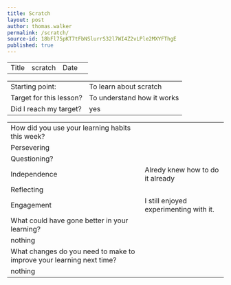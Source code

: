 ```yaml
---
title: Scratch
layout: post
author: thomas.walker
permalink: /scratch/
source-id: 18bFl75pKT7tFbNSlurrS32l7WI4Z2vLPle2MXYFThgE
published: true
---
```

<table>
  <tr>
    <td>Title</td>
    <td>scratch</td>
    <td>Date</td>
    <td></td>
  </tr>
</table>


<table>
  <tr>
    <td>Starting point:</td>
    <td>To learn about scratch</td>
  </tr>
  <tr>
    <td>Target for this lesson?</td>
    <td>To understand how it works</td>
  </tr>
  <tr>
    <td>Did I reach my target? </td>
    <td>yes</td>
  </tr>
</table>


<table>
  <tr>
    <td>How did you use your learning habits this week?</td>
    <td></td>
  </tr>
  <tr>
    <td>Persevering</td>
    <td></td>
  </tr>
  <tr>
    <td>Questioning?</td>
    <td> </td>
  </tr>
  <tr>
    <td>Independence</td>
    <td>Alredy knew how to do it already</td>
  </tr>
  <tr>
    <td>Reflecting</td>
    <td></td>
  </tr>
  <tr>
    <td>Engagement</td>
    <td>I still enjoyed experimenting with it.</td>
  </tr>
  <tr>
    <td>What could have gone better in your learning?</td>
    <td></td>
  </tr>
  <tr>
    <td>nothing</td>
    <td></td>
  </tr>
  <tr>
    <td>What changes do you need to make to improve your learning next time?</td>
    <td></td>
  </tr>
  <tr>
    <td>nothing</td>
    <td></td>
  </tr>
</table>


